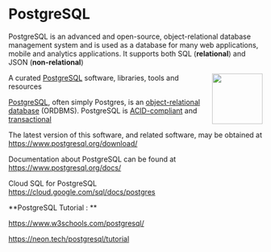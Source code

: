 PostgreSQL 
=====================================

PostgreSQL is an advanced and open-source, object-relational database management system
and is used as a database for many web applications, mobile and analytics applications. 
It supports both SQL (**relational**) and JSON (**non-relational**)

[<img src="https://wiki.postgresql.org/images/a/a4/PostgreSQL_logo.3colors.svg" align="right"  width="100">](https://www.postgresql.org/)

A curated [PostgreSQL](https://www.postgresql.org/) software, libraries, tools and resources 

[PostgreSQL](https://en.wikipedia.org/wiki/PostgreSQL), often simply Postgres, is an [object-relational database](https://en.wikipedia.org/wiki/Object-relational_database) (ORDBMS). PostgreSQL is [ACID-compliant](https://en.wikipedia.org/wiki/ACID) and [transactional](https://en.wikipedia.org/wiki/Transaction_processing) 

The latest version of this software, and related software, may be
obtained at <https://www.postgresql.org/download/>  

Documentation about PostgreSQL can be found at  
https://www.postgresql.org/docs/  

Cloud SQL for PostgreSQL  
https://cloud.google.com/sql/docs/postgres


**PostgreSQL Tutorial : **

<https://www.w3schools.com/postgresql/>

https://neon.tech/postgresql/tutorial

